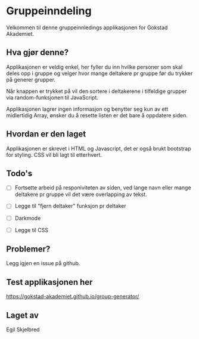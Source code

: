 # Gruppeinndeling

Velkommen til denne gruppeinnledings applikasjonen for Gokstad Akademiet.

## Hva gjør denne?

Applikasjonen er veldig enkel, her fyller du inn hvilke personer som skal deles opp i gruppe og velger hvor mange deltakere pr gruppe før du trykker på generer grupper.

Når knappen er trykket på vil den sortere i deltakerene i tilfeldige grupper via random-funksjonen til JavaScript.

Applikasjonen lagrer ingen informasjon og benytter seg kun av ett midlertidig Array, ønsker du å resette listen er det bare å oppdatere siden.

## Hvordan er den laget

Applikasjonen er skrevet i HTML og Javascript, det er også brukt bootstrap for styling. CSS vil bli lagt til etterhvert.

## Todo's

- [ ] Fortsette arbeid på responiviteten av siden, ved lange navn eller mange deltakere pr gruppe vil det være overlapping av tekst.

- [ ] Legge til "fjern deltaker" funksjon pr deltaker

- [ ] Darkmode

- [ ] Legge til CSS

## Problemer?

Legg igjen en issue på github.

## Test applikasjonen her

https://gokstad-akademiet.github.io/group-generator/

## Laget av

Egil Skjelbred
